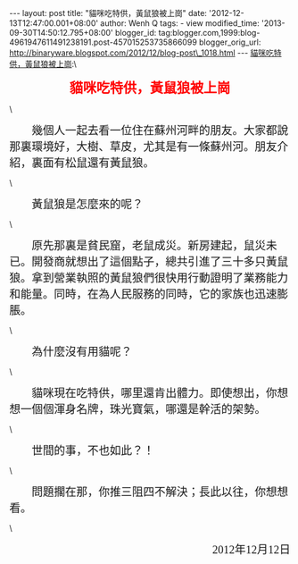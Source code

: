 --- layout: post title: "貓咪吃特供，黃鼠狼被上崗" date:
'2012-12-13T12:47:00.001+08:00' author: Wenh Q tags: - view
modified\_time: '2013-09-30T14:50:12.795+08:00' blogger\_id:
tag:blogger.com,1999:blog-4961947611491238191.post-457015253735866099
blogger\_orig\_url:
http://binaryware.blogspot.com/2012/12/blog-post\_1018.html ---
[貓咪吃特供，黃鼠狼被上崗](http://blog.tianya.cn/blogger/post_show.asp?BlogID=1574137&PostID=48798993):\
<div style="margin-bottom: 0pt; margin-top: 0pt; text-align: center;">

<span
style="color: red; font-family: '\005b8b\004f53'; font-size: 18pt; font-weight: bold;">貓咪吃特供，黃鼠狼被上崗</span><span
style="color: red; font-family: '\006977\004f53_GB2312'; font-size: 18pt; font-weight: bold;"></span>

</div>

\
<div style="margin-bottom: 0pt; margin-top: 0pt; text-indent: 30pt;">

<span
style="font-family: '\005b8b\004f53'; font-size: 15pt;">幾個人一起去看一位住在蘇州河畔的朋友。大家都說那裏環境好，大樹、草皮，尤其是有一條蘇州河。朋友介紹，裏面有松鼠還有黃鼠狼。</span><span
style="font-family: '\005b8b\004f53'; font-size: 15pt;"></span>

</div>

\
<div style="margin-bottom: 0pt; margin-top: 0pt; text-indent: 30pt;">

<span
style="font-family: '\005b8b\004f53'; font-size: 15pt;">黃鼠狼是怎麼來的呢？</span><span
style="font-family: '\005b8b\004f53'; font-size: 15pt;"></span>

</div>

\
<div style="margin-bottom: 0pt; margin-top: 0pt; text-indent: 30pt;">

<span
style="font-family: '\005b8b\004f53'; font-size: 15pt;">原先那裏是貧民窟，老鼠成</span><span
style="font-family: '\005b8b\004f53'; font-size: 15pt;">災</span><span
style="font-family: '\005b8b\004f53'; font-size: 15pt;">。新房建起，鼠災未已。開發商就想出了這個點子，總共引進了三十多只黃鼠狼。拿到營業執照的黃鼠狼</span><span
style="font-family: '\005b8b\004f53'; font-size: 15pt;">們</span><span
style="font-family: '\005b8b\004f53'; font-size: 15pt;">很快</span><span
style="font-family: '\005b8b\004f53'; font-size: 15pt;">用行動</span><span
style="font-family: '\005b8b\004f53'; font-size: 15pt;">證明了業務能力和能量。同時，在為人民服務的同時，它的家族也迅速膨脹。</span><span
style="font-family: '\005b8b\004f53'; font-size: 15pt;"></span>

</div>

\
<div style="margin-bottom: 0pt; margin-top: 0pt; text-indent: 30pt;">

<span
style="font-family: '\005b8b\004f53'; font-size: 15pt;">為什麼沒有用貓呢？</span><span
style="font-family: '\005b8b\004f53'; font-size: 15pt;"></span>

</div>

\
<div style="margin-bottom: 0pt; margin-top: 0pt; text-indent: 30pt;">

<span
style="font-family: '\005b8b\004f53'; font-size: 15pt;">貓咪現在吃特供，哪里還肯出體力。即使想出，你想想一個個渾身名牌，珠光寶氣，哪還是幹活的架勢。</span><span
style="font-family: '\005b8b\004f53'; font-size: 15pt;"></span>

</div>

\
<div style="margin-bottom: 0pt; margin-top: 0pt; text-indent: 30pt;">

<span
style="font-family: '\005b8b\004f53'; font-size: 15pt;">世間的事，不也如此？！</span><span
style="font-family: '\005b8b\004f53'; font-size: 15pt;"></span>

</div>

\
<div style="margin-bottom: 0pt; margin-top: 0pt; text-indent: 30pt;">

<span
style="font-family: '\005b8b\004f53'; font-size: 15pt;">問題擱在那，你推三阻四不解決；長此以往，你想想看。</span><span
style="font-family: '\005b8b\004f53'; font-size: 15pt;"></span>

</div>

\
<div
style="margin-bottom: 0pt; margin-top: 0pt; text-align: right; text-indent: 30pt;">

<span style="font-family: '\005b8b\004f53'; font-size: 15pt;">2012<span
style="font-family: 宋体;">年</span><span
style="font-family: Times New Roman;">12</span><span
style="font-family: 宋体;">月</span><span
style="font-family: Times New Roman;">12</span><span
style="font-family: 宋体;">日</span></span><span
style="font-family: '\005b8b\004f53'; font-size: 15pt;"></span>

</div>

